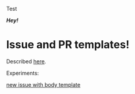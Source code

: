 Test

<strong><em>
    Hey!
</em></strong>


# Issue and PR templates!

Described [here](https://news.ycombinator.com/item?id=11119411).

Experiments:

[new issue with body template](https://github.com/klortho/sandbox/issues/new?body=%23%23%23%20Story%20%2F%20Task%0A%0A%23%23%23%20Value%0A%0A%23%23%23%20Acceptance%20Criteria%0A%20-%20%5B%20%5D%20%0A%0A%23%23%23%20Notes)


